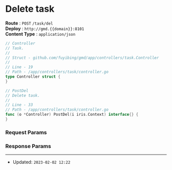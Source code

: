 # Delete task

**Route** : `POST` `/task/del`<br />
**Deploy** : `http://gmd.{{domain}}:8101`<br />
**Content Type** : `application/json`

```go
// Controller
// Task.
//
// Struct - github.com/fuyibing/gmd/app/controllers/task.Controller
//
// Line - 19
// Path - /app/controllers/task/controller.go
type Controller struct {
}
```

```go
// PostDel
// Delete task.
//
// Line - 33
// Path - /app/controllers/task/controller.go
func (o *Controller) PostDel(i iris.Context) interface{} {
}
```

### Request Params

### Response Params

----

* Updated: `2023-02-02 12:22`